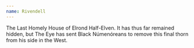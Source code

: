 ```yaml
---
name: Rivendell
---
```


The Last Homely House of Elrond Half-Elven. It has thus far remained hidden, but The Eye has sent Black Númenóreans to remove this final thorn from his side in the West.